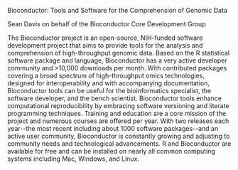Bioconductor: Tools and Software for the Comprehension of Genomic Data

Sean Davis on behalf of the Bioconductor Core Development Group

The Bioconductor project is an open-source, NIH-funded software development project that aims to provide tools for the analysis and comprehension of high-throughput genomic data. Based on the R statistical software package and language, Bioconductor has a very active developer community and >10,000 downloads per month. With contributed packages covering a broad spectrum of high-throughput omics technologies, designed for interoperability and with accompanying documentation, Bioconductor tools can be useful for the bioinformatics specialist, the software developer, and the bench scientist. Bioconductor tools enhance computational reproducibility by embracing software versioning and literate programming techniques. Training and education are a core mission of the project and numerous courses are offered per year.  With two releases each year--the most recent including about 1000 software packages--and an active user community, Bioconductor is constantly growing and adjusting to community needs and technological advancements. R and Bioconductor are available for free and can be installed on nearly all common computing systems including Mac, Windows, and Linux. 
